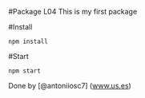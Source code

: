 #Package L04
This is my first package

#Install
```
npm install
```

#Start
```
npm start
```

Done by [@antoniiosc7]
(www.us.es)